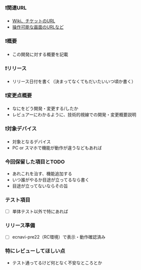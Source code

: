 ### :exclamation:関連URL

* [Wiki、チケットのURL](http://)
* [操作可能な画面のURLなど](http://)


### :exclamation:概要

* この開発に対する概要を記載


### :exclamation:リリース

* リリース日付を書く（決まってなくてもだいたいいつ頃か書く）


### :exclamation:変更点概要

* なにをどう開発・変更する/したか
* レビュアーにわかるように、技術的視線での開発・変更概要説明


### :exclamation:対象デバイス

* 対象となるデバイス
* PC or スマホで機能が動作が違うなどもあれば


### 今回保留した項目とTODO

* あれこれを治す、機能追加する
* いつ誰がやるか目途が立ってるなら書く
* 目途が立ってないならその旨


### テスト項目

* [ ] 単体テスト以外で特にあれば


### リリース準備

* [ ] ecnavi-pre22（RC環境）で表示・動作確認済み


### 特にレビューしてほしい点

* テスト通ってるけど何となく不安なところとか
